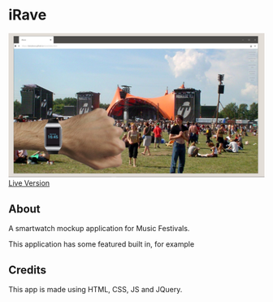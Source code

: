 # iRave

![screenshot](https://raw.githubusercontent.com/DanyBoss/iRave/master/preview.jpg)
[Live Version](http://irave.ayydany.space)

## About
A smartwatch mockup application for Music Festivals.

This application has some featured built in, for example 

## Credits
This app is made using HTML, CSS, JS and JQuery.
